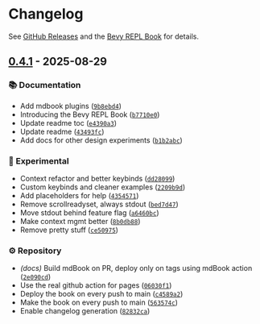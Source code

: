 # Changelog


See [GitHub Releases](https://github.com/philiplinden/bevy_repl/releases) and the [Bevy REPL Book](https://philiplinden.github.io/bevy_repl) for details.

## [0.4.1](https://github.com/philiplinden/bevy_repl/compare/v0.3.0..v0.4.1) - 2025-08-29

### 📚 Documentation

- Add mdbook plugins ([`9b8ebd4`](https://github.com/philiplinden/bevy_repl/commit/9b8ebd43dc2d657436681c62bef6dcee7cd24bc2))
- Introducing the Bevy REPL Book ([`b7710e0`](https://github.com/philiplinden/bevy_repl/commit/b7710e028bd3ad6bcb1c85e39e48acae6d0e0b26))
- Update readme toc ([`e4390a3`](https://github.com/philiplinden/bevy_repl/commit/e4390a3ecf4f3a7e49f902e0c6d0a9efcdd90fc4))
- Update readme ([`43493fc`](https://github.com/philiplinden/bevy_repl/commit/43493fc36b5ea83b9ad0b6b64b7b5ecf8fe5e0c5))
- Add docs for other design experiments ([`b1b2abc`](https://github.com/philiplinden/bevy_repl/commit/b1b2abc013ee539c9655f9a1dd8703a7dba2547e))

### 🧪 Experimental

- Context refactor and better keybinds ([`dd28099`](https://github.com/philiplinden/bevy_repl/commit/dd28099b3dab46a554df1986105996f8db00557a))
- Custom keybinds and cleaner examples ([`2209b9d`](https://github.com/philiplinden/bevy_repl/commit/2209b9ddb43429138fee7e897081d19eab11d65d))
- Add placeholders for help ([`4354571`](https://github.com/philiplinden/bevy_repl/commit/4354571c6de62cc78d70f44d8d0c7f5d120aeba9))
- Remove scrollreadyset, always stdout ([`bed7d47`](https://github.com/philiplinden/bevy_repl/commit/bed7d47147ffe3f7d78d0ed69b23b543efef08dd))
- Move stdout behind feature flag ([`a6460bc`](https://github.com/philiplinden/bevy_repl/commit/a6460bca2ead70517691f120131c71f7795e05e5))
- Make context mgmt better ([`8b0db88`](https://github.com/philiplinden/bevy_repl/commit/8b0db88ad54667d574dfeb219cbe71b9050baed6))
- Remove pretty stuff ([`ce50975`](https://github.com/philiplinden/bevy_repl/commit/ce50975511f960847ca962f6c9096d35785642b8))

### ⚙️ Repository

- *(docs)* Build mdBook on PR, deploy only on tags using mdBook action ([`2e090cd`](https://github.com/philiplinden/bevy_repl/commit/2e090cd8acd32380afbd60a2e0dc18bce9fd5390))
- Use the real github action for pages ([`06030f1`](https://github.com/philiplinden/bevy_repl/commit/06030f1ad0c06b38946cafc7be621f7e8b1fc067))
- Deploy the book on every push to main ([`c4589a2`](https://github.com/philiplinden/bevy_repl/commit/c4589a25f531830ba41b1ab5334dcf6383fe07ac))
- Make the book on every push to main ([`563574c`](https://github.com/philiplinden/bevy_repl/commit/563574cd55ca3028cf9ddb66fd6b1e5f3eb920ed))
- Enable changelog generation ([`82832ca`](https://github.com/philiplinden/bevy_repl/commit/82832cab3f93282713862ad56b557e36af15466c))

<!-- generated by git-cliff -->
